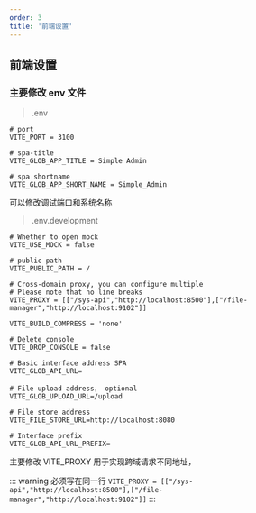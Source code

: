 ```yaml
---
order: 3
title: '前端设置'
---
```



## 前端设置

### 主要修改 env 文件

> .env

```text
# port
VITE_PORT = 3100

# spa-title
VITE_GLOB_APP_TITLE = Simple Admin

# spa shortname
VITE_GLOB_APP_SHORT_NAME = Simple_Admin

```

可以修改调试端口和系统名称

> .env.development

```text
# Whether to open mock
VITE_USE_MOCK = false

# public path
VITE_PUBLIC_PATH = /

# Cross-domain proxy, you can configure multiple
# Please note that no line breaks
VITE_PROXY = [["/sys-api","http://localhost:8500"],["/file-manager","http://localhost:9102"]]

VITE_BUILD_COMPRESS = 'none'

# Delete console
VITE_DROP_CONSOLE = false

# Basic interface address SPA
VITE_GLOB_API_URL=

# File upload address， optional
VITE_GLOB_UPLOAD_URL=/upload

# File store address
VITE_FILE_STORE_URL=http://localhost:8080

# Interface prefix
VITE_GLOB_API_URL_PREFIX=

```

主要修改 VITE_PROXY 用于实现跨域请求不同地址，

::: warning
必须写在同一行 `VITE_PROXY = [["/sys-api","http://localhost:8500"],["/file-manager","http://localhost:9102"]]`
:::